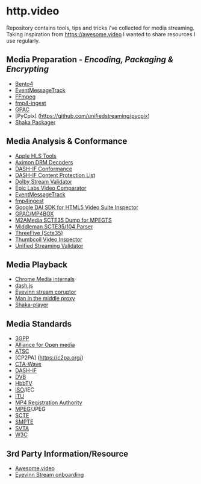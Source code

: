 # http.video
Repository contains tools, tips and tricks i've collected for media streaming. Taking inspiration from https://awesome.video I wanted to share resources I use regularly.

## Media Preparation - *Encoding, Packaging & Encrypting* 
- [Bento4](https://github.com/axiomatic-systems/Bento4)
- [EventMessageTrack](https://github.com/unifiedstreaming/event-message-track)
- [FFmpeg](https://github.com/FFmpeg/FFmpeg)
- [fmp4-ingest](https://github.com/unifiedstreaming/fmp4-ingest)
- [GPAC](https://wiki.gpac.io/)
- [PyCpix] (https://github.com/unifiedstreaming/pycpix)
- [Shaka Packager](https://github.com/shaka-project/shaka-packager)


## Media Analysis & Conformance
- [Apple HLS Tools](https://developer.apple.com/documentation/http-live-streaming/using-apple-s-http-live-streaming-hls-tools)
- [Aximon DRM Decoders](https://tools.axinom.com/)
- [DASH-IF Conformance](https://conformance.dashif.org/)
- [DASH-IF Content Protection List](https://dashif.org/identifiers/content_protection/)
- [Dolby Stream Validator](https://ott.dolby.com/OnDelKits_dev/StreamValidator/Start_Here.html)
- [Epic Labs Video Comparator](https://github.com/epiclabs-io/epic-video-comparator)
- [EventMessageTrack](https://github.com/unifiedstreaming/event-message-track)
- [fmp4ingest](https://github.com/unifiedstreaming/fmp4-ingest)
- [Google DAI SDK for HTML5 Video Suite Inspector](https://googleads.github.io/googleads-ima-html5-dai/vsi/)
- [GPAC/MP4BOX](https://github.com/gpac/gpac/wiki/MP4Box)
- [M2AMedia SCTE35 Dump for MPEGTS](https://github.com/m2amedia/scte35dump)
- [Middleman SCTE35/104 Parser](https://tools.middleman.tv/scte35-parser)
- [ThreeFive (Scte35)](https://github.com/futzu/SCTE-35_threefive)
- [Thumbcoil Video Inspector](https://thumb.co.il/)
- [Unified Streaming Validator](https://validator.unified-streaming.com/)

## Media Playback
- [Chrome Media internals](chrome://media-internals)
- [dash.js](https://github.com/Dash-Industry-Forum/dash.js)
- [Eyevinn stream coruptor](https://github.com/Eyevinn/streaming-onboarding/blob/master/Stream-Corruptor.md)
- [Man in the middle proxy](https://github.com/mitmproxy/mitmproxy)
- [Shaka-player](https://github.com/shaka-project/shaka-player)

## Media Standards
- [3GPP](https://www.3gpp.org/)
- [Alliance for Open media](https://aomedia.org/)
- [ATSC](https://www.atsc.org/)
- [CP2PA] (https://c2pa.org/)
- [CTA-Wave](https://github.com/cta-wave)
- [DASH-IF](https://dashif.org/)
- [DVB](https://dvb.org/)
- [HbbTV](https://www.hbbtv.org/)    
- [ISO](https://www.iso.org/home.html)/IEC
- [ITU](https://www.itu.int/en/Pages/default.aspx)
- [MP4 Registration Authority](https://mp4ra.org/)
- [MPEG](https://www.mpeg.org/about-mpeg/)/JPEG
- [SCTE](https://www.scte.org/)
- [SMPTE](https://www.smpte.org/)
- [SVTA](https://www.svta.org/)
- [W3C](https://www.w3.org/)


## 3rd Party Information/Resource
- [Awesome.video](https://github.com/krzemienski/awesome-video)
- [Eyevinn Stream onboarding](https://github.com/Eyevinn/streaming-onboarding/blob/master/README.md)
